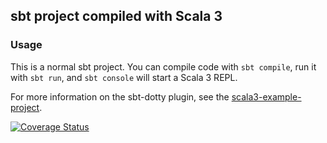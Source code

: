## sbt project compiled with Scala 3

### Usage

This is a normal sbt project. You can compile code with `sbt compile`, run it with `sbt run`, and `sbt console` will start a Scala 3 REPL.

For more information on the sbt-dotty plugin, see the
[scala3-example-project](https://github.com/scala/scala3-example-project/blob/main/README.md).


[![Coverage Status](https://coveralls.io/repos/github/willstef95/warum_immer_ich/badge.svg?branch=master)](https://coveralls.io/github/willstef95/warum_immer_ich?branch=master)
